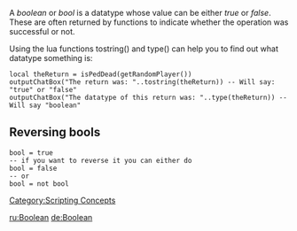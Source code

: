 A *boolean* or *bool* is a datatype whose value can be either *true* or *false*. These are often returned by functions to indicate whether the operation was successful or not.

Using the lua functions tostring() and type() can help you to find out what datatype something is:

    local theReturn = isPedDead(getRandomPlayer())
    outputChatBox("The return was: "..tostring(theReturn)) -- Will say: "true" or "false"
    outputChatBox("The datatype of this return was: "..type(theReturn)) -- Will say "boolean"

Reversing bools
---------------

    bool = true
    -- if you want to reverse it you can either do
    bool = false
    -- or
    bool = not bool

[Category:Scripting Concepts](/docs/Category:Scripting_Concepts.md "wikilink")

[ru:Boolean](/docs/ru:Boolean.md "wikilink") [de:Boolean](/de:Boolean.md "wikilink")
